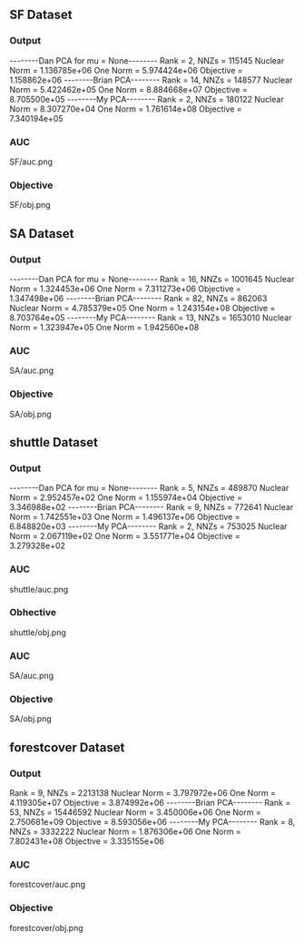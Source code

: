 ## SF Dataset

### Output
--------Dan PCA for mu = None--------
Rank = 2, NNZs = 115145
Nuclear Norm = 1.136785e+06
One Norm = 5.974424e+06
Objective = 1.158862e+06
--------Brian PCA--------
Rank = 14, NNZs = 148577
Nuclear Norm = 5.422462e+05
One Norm = 8.884668e+07
Objective = 8.705500e+05
--------My PCA--------
Rank = 2, NNZs = 180122
Nuclear Norm = 8.307270e+04
One Norm = 1.761614e+08
Objective = 7.340194e+05

### AUC
SF/auc.png

### Objective
SF/obj.png

## SA Dataset

### Output
--------Dan PCA for mu = None--------
Rank = 16, NNZs = 1001645
Nuclear Norm = 1.324453e+06
One Norm = 7.311273e+06
Objective = 1.347498e+06
--------Brian PCA--------
Rank = 82, NNZs = 862063
Nuclear Norm = 4.785379e+05
One Norm = 1.243154e+08
Objective = 8.703764e+05
--------My PCA--------
Rank = 13, NNZs = 1653010
Nuclear Norm = 1.323947e+05
One Norm = 1.942560e+08

### AUC
SA/auc.png

### Objective
SA/obj.png

## shuttle Dataset

### Output
--------Dan PCA for mu = None--------
Rank = 5, NNZs = 489870
Nuclear Norm = 2.952457e+02
One Norm = 1.155974e+04
Objective = 3.346988e+02
--------Brian PCA--------
Rank = 9, NNZs = 772641
Nuclear Norm = 1.742551e+03
One Norm = 1.496137e+06
Objective = 6.848820e+03
--------My PCA--------
Rank = 2, NNZs = 753025
Nuclear Norm = 2.067119e+02
One Norm = 3.551771e+04
Objective = 3.279328e+02

### AUC
shuttle/auc.png

### Obhective
shuttle/obj.png

### AUC
SA/auc.png

### Objective
SA/obj.png

## forestcover Dataset
### Output
Rank = 9, NNZs = 2213138
Nuclear Norm = 3.797972e+06
One Norm = 4.119305e+07
Objective = 3.874992e+06
--------Brian PCA--------
Rank = 53, NNZs = 15446592
Nuclear Norm = 3.450006e+06
One Norm = 2.750681e+09
Objective = 8.593056e+06
--------My PCA--------
Rank = 8, NNZs = 3332222
Nuclear Norm = 1.876306e+06
One Norm = 7.802431e+08
Objective = 3.335155e+06

### AUC
forestcover/auc.png

### Objective
forestcover/obj.png